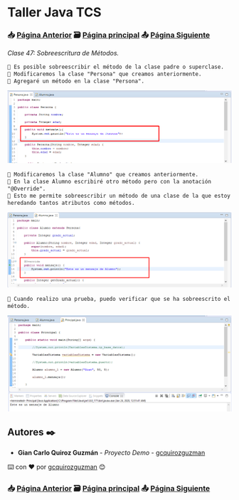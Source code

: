 # Taller Java TCS
### 📥 [Página Anterior](https://github.com/gcquirozguzman/java-tcs-202001/tree/HERE100001) 🗃️ [Página principal](https://github.com/gcquirozguzman/java-tcs-202001) 📤 [Página Siguiente](https://github.com/gcquirozguzman/java-tcs-202001/tree/HST0100001)

_Clase 47: Sobreescritura de Métodos._

```
📢 Es posible sobreescribir el método de la clase padre o superclase.
📢 Modificaremos la clase "Persona" que creamos anteriormente.
📢 Agregaré un método en la clase "Persona".
```

![Error: imagen no ha sido cargada](https://github.com/gcquirozguzman/java-tcs-202001/blob/master/imagenes/HSDM100001_1.png)

```
📢 Modificaremos la clase "Alumno" que creamos anteriormente.
📢 En la clase Alumno escribiré otro método pero con la anotación "@Override".
📢 Esto me permite sobreescribir un método de una clase de la que estoy heredando tantos atributos como métodos.
```

![Error: imagen no ha sido cargada](https://github.com/gcquirozguzman/java-tcs-202001/blob/master/imagenes/HSDM100001_2.png)

```
📢 Cuando realizo una prueba, puedo verificar que se ha sobreescrito el método.
```

![Error: imagen no ha sido cargada](https://github.com/gcquirozguzman/java-tcs-202001/blob/master/imagenes/HSDM100001_3.png)

## Autores ✒️

* **Gian Carlo Quiroz Guzmán** - *Proyecto Demo* - [gcquirozguzman](https://github.com/gcquirozguzman)

⌨️ con ❤️ por [gcquirozguzman](https://github.com/gcquirozguzman) 😊

### 📥 [Página Anterior](https://github.com/gcquirozguzman/java-tcs-202001/tree/HERE100001) 🗃️ [Página principal](https://github.com/gcquirozguzman/java-tcs-202001) 📤 [Página Siguiente](https://github.com/gcquirozguzman/java-tcs-202001/tree/HST0100001)

